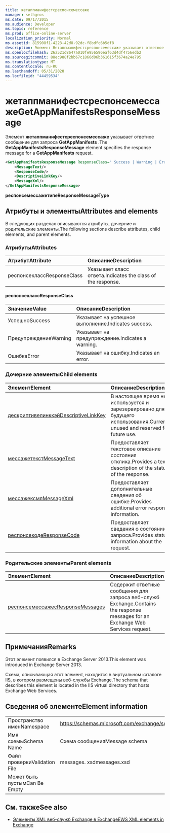 ```yaml
---
title: жетаппманифестсреспонсемессаже
manager: sethgros
ms.date: 09/17/2015
ms.audience: Developer
ms.topic: reference
ms.prod: office-online-server
localization_priority: Normal
ms.assetid: 815908f1-4223-42d8-92dc-f8bdfc6b5df8
description: Элемент Жетаппманифестсреспонсемессаже указывает ответное сообщение для запроса GetAppManifests.
ms.openlocfilehash: 26a521d8647a010fe956596eaf63d4df4756edb2
ms.sourcegitcommit: 88ec988f2bb67c1866d06b361615f3674a24e795
ms.translationtype: MT
ms.contentlocale: ru-RU
ms.lasthandoff: 05/31/2020
ms.locfileid: "44459534"
---
```

# <a name="getappmanifestsresponsemessage"></a><span data-ttu-id="4d868-103">жетаппманифестсреспонсемессаже</span><span class="sxs-lookup"><span data-stu-id="4d868-103">GetAppManifestsResponseMessage</span></span>

<span data-ttu-id="4d868-104">Элемент **жетаппманифестсреспонсемессаже** указывает ответное сообщение для запроса **GetAppManifests** .</span><span class="sxs-lookup"><span data-stu-id="4d868-104">The **GetAppManifestsResponseMessage** element specifies the response message for a **GetAppManifests** request.</span></span> 
  
```XML
<GetAppManifestsResponseMessage ResponseClass=" Success | Warning | Error ">
    <MessageText/>
    <ResponseCode/>
    <DescriptiveLinkKey/>
    <MessageXml/>
</GetAppManifestsResponseMessage>
```

 <span data-ttu-id="4d868-105">**респонсемессажетипе**</span><span class="sxs-lookup"><span data-stu-id="4d868-105">**ResponseMessageType**</span></span>
## <a name="attributes-and-elements"></a><span data-ttu-id="4d868-106">Атрибуты и элементы</span><span class="sxs-lookup"><span data-stu-id="4d868-106">Attributes and elements</span></span>

<span data-ttu-id="4d868-107">В следующих разделах описываются атрибуты, дочерние и родительские элементы.</span><span class="sxs-lookup"><span data-stu-id="4d868-107">The following sections describe attributes, child elements, and parent elements.</span></span>
  
### <a name="attributes"></a><span data-ttu-id="4d868-108">Атрибуты</span><span class="sxs-lookup"><span data-stu-id="4d868-108">Attributes</span></span>

|<span data-ttu-id="4d868-109">**Атрибут**</span><span class="sxs-lookup"><span data-stu-id="4d868-109">**Attribute**</span></span>|<span data-ttu-id="4d868-110">**Описание**</span><span class="sxs-lookup"><span data-stu-id="4d868-110">**Description**</span></span>|
|:-----|:-----|
|<span data-ttu-id="4d868-111">респонсекласс</span><span class="sxs-lookup"><span data-stu-id="4d868-111">ResponseClass</span></span>  <br/> |<span data-ttu-id="4d868-112">Указывает класс ответа.</span><span class="sxs-lookup"><span data-stu-id="4d868-112">Indicates the class of the response.</span></span>  <br/> |
   
#### <a name="responseclass"></a><span data-ttu-id="4d868-113">респонсекласс</span><span class="sxs-lookup"><span data-stu-id="4d868-113">ResponseClass</span></span>

|<span data-ttu-id="4d868-114">**Значение**</span><span class="sxs-lookup"><span data-stu-id="4d868-114">**Value**</span></span>|<span data-ttu-id="4d868-115">**Описание**</span><span class="sxs-lookup"><span data-stu-id="4d868-115">**Description**</span></span>|
|:-----|:-----|
|<span data-ttu-id="4d868-116">Успешно</span><span class="sxs-lookup"><span data-stu-id="4d868-116">Success</span></span>  <br/> |<span data-ttu-id="4d868-117">Указывает на успешное выполнение.</span><span class="sxs-lookup"><span data-stu-id="4d868-117">Indicates success.</span></span>  <br/> |
|<span data-ttu-id="4d868-118">Предупреждение</span><span class="sxs-lookup"><span data-stu-id="4d868-118">Warning</span></span>  <br/> |<span data-ttu-id="4d868-119">Указывает на предупреждение.</span><span class="sxs-lookup"><span data-stu-id="4d868-119">Indicates a warning.</span></span>  <br/> |
|<span data-ttu-id="4d868-120">Ошибка</span><span class="sxs-lookup"><span data-stu-id="4d868-120">Error</span></span>  <br/> |<span data-ttu-id="4d868-121">Указывает на ошибку.</span><span class="sxs-lookup"><span data-stu-id="4d868-121">Indicates an error.</span></span>  <br/> |
   
### <a name="child-elements"></a><span data-ttu-id="4d868-122">Дочерние элементы</span><span class="sxs-lookup"><span data-stu-id="4d868-122">Child elements</span></span>

|<span data-ttu-id="4d868-123">**Элемент**</span><span class="sxs-lookup"><span data-stu-id="4d868-123">**Element**</span></span>|<span data-ttu-id="4d868-124">**Описание**</span><span class="sxs-lookup"><span data-stu-id="4d868-124">**Description**</span></span>|
|:-----|:-----|
|[<span data-ttu-id="4d868-125">дескриптивелинккэй</span><span class="sxs-lookup"><span data-stu-id="4d868-125">DescriptiveLinkKey</span></span>](descriptivelinkkey.md) <br/> |<span data-ttu-id="4d868-126">В настоящее время не используется и зарезервировано для будущего использования.</span><span class="sxs-lookup"><span data-stu-id="4d868-126">Currently unused and reserved for future use.</span></span>  <br/> |
|[<span data-ttu-id="4d868-127">мессажетекст</span><span class="sxs-lookup"><span data-stu-id="4d868-127">MessageText</span></span>](messagetext.md) <br/> |<span data-ttu-id="4d868-128">Предоставляет текстовое описание состояния отклика.</span><span class="sxs-lookup"><span data-stu-id="4d868-128">Provides a text description of the status of the response.</span></span>  <br/> |
|[<span data-ttu-id="4d868-129">мессажексмл</span><span class="sxs-lookup"><span data-stu-id="4d868-129">MessageXml</span></span>](messagexml.md) <br/> |<span data-ttu-id="4d868-130">Предоставляет дополнительные сведения об ошибке.</span><span class="sxs-lookup"><span data-stu-id="4d868-130">Provides additional error response information.</span></span>  <br/> |
|[<span data-ttu-id="4d868-131">респонсекоде</span><span class="sxs-lookup"><span data-stu-id="4d868-131">ResponseCode</span></span>](responsecode.md) <br/> |<span data-ttu-id="4d868-132">Предоставляет сведения о состоянии запроса.</span><span class="sxs-lookup"><span data-stu-id="4d868-132">Provides status information about the request.</span></span>  <br/> |
   
### <a name="parent-elements"></a><span data-ttu-id="4d868-133">Родительские элементы</span><span class="sxs-lookup"><span data-stu-id="4d868-133">Parent elements</span></span>

|<span data-ttu-id="4d868-134">**Элемент**</span><span class="sxs-lookup"><span data-stu-id="4d868-134">**Element**</span></span>|<span data-ttu-id="4d868-135">**Описание**</span><span class="sxs-lookup"><span data-stu-id="4d868-135">**Description**</span></span>|
|:-----|:-----|
|[<span data-ttu-id="4d868-136">респонсемессажес</span><span class="sxs-lookup"><span data-stu-id="4d868-136">ResponseMessages</span></span>](responsemessages.md) <br/> |<span data-ttu-id="4d868-137">Содержит ответные сообщения для запроса веб-служб Exchange.</span><span class="sxs-lookup"><span data-stu-id="4d868-137">Contains the response messages for an Exchange Web Services request.</span></span>  <br/> |
   
## <a name="remarks"></a><span data-ttu-id="4d868-138">Примечания</span><span class="sxs-lookup"><span data-stu-id="4d868-138">Remarks</span></span>

<span data-ttu-id="4d868-139">Этот элемент появился в Exchange Server 2013.</span><span class="sxs-lookup"><span data-stu-id="4d868-139">This element was introduced in Exchange Server 2013.</span></span>
  
<span data-ttu-id="4d868-140">Схема, описывающая этот элемент, находится в виртуальном каталоге IIS, в котором размещены веб-службы Exchange.</span><span class="sxs-lookup"><span data-stu-id="4d868-140">The schema that describes this element is located in the IIS virtual directory that hosts Exchange Web Services.</span></span>
  
## <a name="element-information"></a><span data-ttu-id="4d868-141">Сведения об элементе</span><span class="sxs-lookup"><span data-stu-id="4d868-141">Element information</span></span>

|||
|:-----|:-----|
|<span data-ttu-id="4d868-142">Пространство имен</span><span class="sxs-lookup"><span data-stu-id="4d868-142">Namespace</span></span>  <br/> |https://schemas.microsoft.com/exchange/services/2006/messages  <br/> |
|<span data-ttu-id="4d868-143">Имя схемы</span><span class="sxs-lookup"><span data-stu-id="4d868-143">Schema Name</span></span>  <br/> |<span data-ttu-id="4d868-144">Схема сообщения</span><span class="sxs-lookup"><span data-stu-id="4d868-144">Message schema</span></span>  <br/> |
|<span data-ttu-id="4d868-145">Файл проверки</span><span class="sxs-lookup"><span data-stu-id="4d868-145">Validation File</span></span>  <br/> |<span data-ttu-id="4d868-146">messages. xsd</span><span class="sxs-lookup"><span data-stu-id="4d868-146">messages.xsd</span></span>  <br/> |
|<span data-ttu-id="4d868-147">Может быть пустым</span><span class="sxs-lookup"><span data-stu-id="4d868-147">Can Be Empty</span></span>  <br/> ||
   
## <a name="see-also"></a><span data-ttu-id="4d868-148">См. также</span><span class="sxs-lookup"><span data-stu-id="4d868-148">See also</span></span>



- [<span data-ttu-id="4d868-149">Элементы XML веб-служб Exchange в Exchange</span><span class="sxs-lookup"><span data-stu-id="4d868-149">EWS XML elements in Exchange</span></span>](ews-xml-elements-in-exchange.md)


